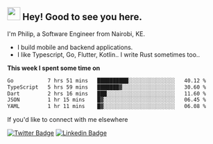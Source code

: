 <h2><img src="https://slackmojis.com/emojis/3643-cool-doge/download" width="30"/> Hey! Good to see you here.</h2>

<p>I'm Philip, a Software Engineer from Nairobi, KE. 

- I build mobile and backend applications.
- I like Typescript, Go, Flutter, Kotlin.. I write Rust sometimes too..</p>

**This week I spent some time on**
<!--START_SECTION:waka-->

```txt
Go           7 hrs 51 mins   ██████████░░░░░░░░░░░░░░░   40.12 %
TypeScript   5 hrs 59 mins   ███████▓░░░░░░░░░░░░░░░░░   30.60 %
Dart         2 hrs 16 mins   ███░░░░░░░░░░░░░░░░░░░░░░   11.60 %
JSON         1 hr 15 mins    █▓░░░░░░░░░░░░░░░░░░░░░░░   06.45 %
YAML         1 hr 11 mins    █▓░░░░░░░░░░░░░░░░░░░░░░░   06.08 %
```

<!--END_SECTION:waka-->

If you'd like to connect with me elsewhere

[![Twitter Badge](https://img.shields.io/badge/-Twitter-1ca0f1?style=flat-square&labelColor=1ca0f1&logo=twitter&logoColor=white&link=https://twitter.com/_diogorodrigues)](https://twitter.com/kimathiphil)  [![Linkedin Badge](https://img.shields.io/badge/-LinkedIn-blue?style=flat-square&logo=Linkedin&logoColor=white&link=https://www.linkedin.com/in/philip-kimathi-2604a9114/)](https://www.linkedin.com/in/philip-kimathi-2604a9114/)
